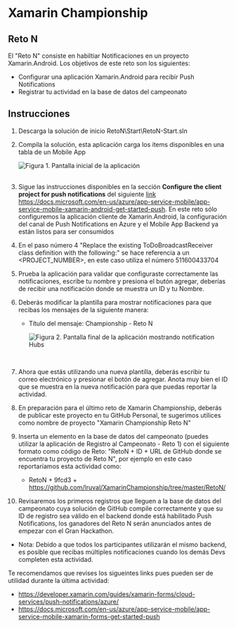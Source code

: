 # Xamarin Championship

## Reto N

El "Reto N" consiste en habiltiar Notificaciones en un proyecto Xamarin.Android. Los objetivos de este reto son los siguientes:

- Configurar una aplicación Xamarin.Android para recibir Push Notifications
- Registrar tu actividad en la base de datos del campeonato


## Instrucciones

1. Descarga la solución de inicio RetoN\Start\RetoN-Start.sln

2. Compila la solución, esta aplicación carga los items disponibles en una tabla de un Mobile App

    ![Figura 1. Pantalla inicial de la aplicación](https://lruval.blob.core.windows.net/dxdev/xamarinchampionship/reton/img1.png)      
    <br/>

3. Sigue las instrucciones disponibles en la sección **Configure the client project for push notifications** del siguiente [link](https://docs.microsoft.com/en-us/azure/app-service-mobile/app-service-mobile-xamarin-android-get-started-push) https://docs.microsoft.com/en-us/azure/app-service-mobile/app-service-mobile-xamarin-android-get-started-push. En este reto sólo configuremos la aplicación cliente de Xamarin.Android, la configuración del canal de Push Notifications en Azure y el Mobile App Backend ya están listos para ser consumidos

4. En el paso número 4 "Replace the existing ToDoBroadcastReceiver class definition with the following:" se hace referencia a un <PROJECT_NUMBER>, en este caso utiliza el número 511600433704

5. Prueba la aplicación para validar que configuraste correctamente las notificaciones, escribe tu nombre y presiona el butón agregar, deberías de recibir una notificación donde se muestra un ID y tu Nombre.

6. Deberás modificar la plantilla para mostrar notificaciones para que recibas los mensajes de la siguiente manera:

    - Título del mensaje: Championship - Reto N

        ![Figura 2. Pantalla final  de la aplicación mostrando notification Hubs](https://lruval.blob.core.windows.net/dxdev/xamarinchampionship/reton/img2.png)      
    <br/>

7. Ahora que estás utilizando una nueva plantilla, deberás escribir tu correo electrónico y presionar el botón de agregar. Anota muy bien el ID que se muestra en la nueva notificación para que puedas reportar la actividad.

8. En preparación para el último reto de Xamarin Championship, deberás de publicar este proyecto en tu GitHub Personal, te sugerimos utilices como nombre de proyecto "Xamarin Championship Reto N"

9. Inserta un elemento en la base de datos del campeonato (puedes utilizar la aplicación de Registro al Campeonato - Reto 1) con el siguiente formato como código de Reto: "RetoN + ID + URL de GitHub donde se encuentra tu proyecto de Reto N", por ejemplo en este caso reportaríamos esta actividad como:

    - RetoN + 9fcd3 + https://github.com/lruval/XamarinChampionship/tree/master/RetoN/

10. Revisaremos los primeros registros que lleguen a la base de datos del campeonato cuya solución de GitHub compile correctamente y que su ID de registro sea válido en el backend donde está habilitado Push Notifications, los ganadores del Reto N serán anunciados antes de empezar con el Gran Hackathon.

- Nota: Debido a que todos los participantes utilizarán el mismo backend, es posible que recibas múltiples notificaciones cuando los demás Devs completen esta actividad.

Te recomendamos que revises los sigueintes links pues pueden ser de utilidad durante la última actividad:

- https://developer.xamarin.com/guides/xamarin-forms/cloud-services/push-notifications/azure/
- https://docs.microsoft.com/en-us/azure/app-service-mobile/app-service-mobile-xamarin-forms-get-started-push